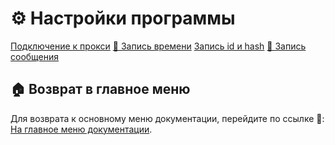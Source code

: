 # ⚙️ Настройки программы

[Подключение к прокси](Настройки/Подключение_к_прокси.md)
[📝 Запись времени](Настройки/Запись_времени.md)
[Запись id и hash](Настройки/Запись_id_и_hash.md)
[📝 Запись сообщения](Настройки/Запись_сообщения.md)


## 🏠 Возврат в главное меню

Для возврата к основному меню документации, перейдите по ссылке 🔗: [На главное меню документации](doc.md).
